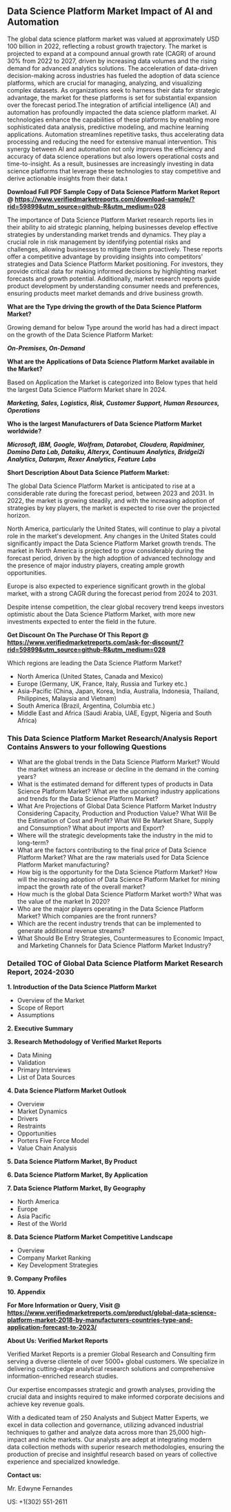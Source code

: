 <h2>Data Science Platform Market Impact of AI and Automation</h2>The global data science platform market was valued at approximately USD 100 billion in 2022, reflecting a robust growth trajectory. The market is projected to expand at a compound annual growth rate (CAGR) of around 30% from 2022 to 2027, driven by increasing data volumes and the rising demand for advanced analytics solutions. The acceleration of data-driven decision-making across industries has fueled the adoption of data science platforms, which are crucial for managing, analyzing, and visualizing complex datasets. As organizations seek to harness their data for strategic advantage, the market for these platforms is set for substantial expansion over the forecast period.The integration of artificial intelligence (AI) and automation has profoundly impacted the data science platform market. AI technologies enhance the capabilities of these platforms by enabling more sophisticated data analysis, predictive modeling, and machine learning applications. Automation streamlines repetitive tasks, thus accelerating data processing and reducing the need for extensive manual intervention. This synergy between AI and automation not only improves the efficiency and accuracy of data science operations but also lowers operational costs and time-to-insight. As a result, businesses are increasingly investing in data science platforms that leverage these technologies to stay competitive and derive actionable insights from their data.t</p><p id="" class=""><strong>Download Full PDF Sample Copy of Data Science Platform Market Report @ <a href="https://www.verifiedmarketreports.com/download-sample/?rid=59899&utm_source=github-R&utm_medium=028" target="_blank">https://www.verifiedmarketreports.com/download-sample/?rid=59899&utm_source=github-R&utm_medium=028</a></strong></p><p>The importance of&nbsp;Data Science Platform Market research reports lies in their ability to aid strategic planning, helping businesses develop effective strategies by understanding market trends and dynamics. They play a crucial role in risk management by identifying potential risks and challenges, allowing businesses to mitigate them proactively. These reports offer a competitive advantage by providing insights into competitors' strategies and Data Science Platform Market positioning. For investors, they provide critical data for making informed decisions by highlighting market forecasts and growth potential. Additionally, market research reports guide product development by understanding consumer needs and preferences, ensuring products meet market demands and drive business growth.</p><p><strong>What are the&nbsp;Type driving the growth of the Data Science Platform Market?</strong></p><p id="" class="">Growing demand for below Type around the world has had a direct impact on the growth of the Data Science Platform Market:</p><em><strong>On-Premises, On-Demand</strong></em></p><strong>What are the&nbsp;Applications&nbsp;of Data Science Platform Market available in the Market?</strong></p><p id="" class="">Based on Application the Market is categorized into Below types that held the largest Data Science Platform Market share In 2024.</p><em><strong>Marketing, Sales, Logistics, Risk, Customer Support, Human Resources, Operations</strong></em></p><strong>Who is the largest Manufacturers of Data Science Platform Market worldwide?</strong></p><p><em><strong>Microsoft, IBM, Google, Wolfram, Datarobot, Cloudera, Rapidminer, Domino Data Lab, Dataiku, Alteryx, Continuum Analytics, Bridgei2i Analytics, Datarpm, Rexer Analytics, Feature Labs</strong></em></p><p id="" class=""><strong>Short Description About Data Science Platform Market:</strong></p><p>The global Data Science Platform Market is anticipated to rise at a considerable rate during the forecast period, between 2023 and 2031. In 2022, the market is growing steadily, and with the increasing adoption of strategies by key players, the market is expected to rise over the projected horizon.</p><p>North America, particularly the United States, will continue to play a pivotal role in the market's development. Any changes in the United States could significantly impact the Data Science Platform Market growth trends. The market in North America is projected to grow considerably during the forecast period, driven by the high adoption of advanced technology and the presence of major industry players, creating ample growth opportunities.</p><p>Europe is also expected to experience significant growth in the global market, with a strong CAGR during the forecast period from 2024 to 2031.</p><p>Despite intense competition, the clear global recovery trend keeps investors optimistic about the Data Science Platform Market, with more new investments expected to enter the field in the future.</p><p id="" class=""><strong>Get Discount On The Purchase Of This Report @ <a href="https://www.verifiedmarketreports.com/ask-for-discount/?rid=59899&utm_source=github-R&utm_medium=028" target="_blank">https://www.verifiedmarketreports.com/ask-for-discount/?rid=59899&utm_source=github-R&utm_medium=028</a></strong></p>Which regions are leading the Data Science Platform Market?</p><ul><li>North America (United States, Canada and Mexico)</li><li>Europe (Germany, UK, France, Italy, Russia and Turkey etc.)</li><li>Asia-Pacific (China, Japan, Korea, India, Australia, Indonesia, Thailand, Philippines, Malaysia and Vietnam)</li><li>South America (Brazil, Argentina, Columbia etc.)</li><li>Middle East and Africa (Saudi Arabia, UAE, Egypt, Nigeria and South Africa)</li></ul><h3 id="" class="">This Data Science Platform Market Research/Analysis Report Contains Answers to your following Questions</h3><ul><li>What are the global trends in the Data Science Platform Market? Would the market witness an increase or decline in the demand in the coming years?</li><li>What is the estimated demand for different types of products in Data Science Platform Market? What are the upcoming industry applications and trends for the Data Science Platform Market?</li><li>What Are Projections of Global Data Science Platform Market Industry Considering Capacity, Production and Production Value? What Will Be the Estimation of Cost and Profit? What Will Be Market Share, Supply and Consumption? What about imports and Export?</li><li>Where will the strategic developments take the industry in the mid to long-term?</li><li>What are the factors contributing to the final price of Data Science Platform Market? What are the raw materials used for Data Science Platform Market manufacturing?</li><li>How big is the opportunity for the Data Science Platform Market? How will the increasing adoption of Data Science Platform Market for mining impact the growth rate of the overall market?</li><li>How much is the global Data Science Platform Market worth? What was the value of the market In 2020?</li><li>Who are the major players operating in the Data Science Platform Market? Which companies are the front runners?</li><li>Which are the recent industry trends that can be implemented to generate additional revenue streams?</li><li>What Should Be Entry Strategies, Countermeasures to Economic Impact, and Marketing Channels for Data Science Platform Market Industry?</li></ul><h3 id="" class="">Detailed TOC of Global Data Science Platform Market Research Report, 2024-2030</h3><p id="" class=""><strong>1. Introduction of the Data Science Platform Market</strong></p><ul><li>Overview of the Market</li><li>Scope of Report</li><li>Assumptions</li></ul><p id="" class=""><strong>2. Executive Summary</strong></p><p id="" class=""><strong>3. Research Methodology of Verified Market Reports</strong></p><ul><li>Data Mining</li><li>Validation</li><li>Primary Interviews</li><li>List of Data Sources</li></ul><p id="" class=""><strong>4. Data Science Platform Market Outlook</strong></p><ul><li>Overview</li><li>Market Dynamics</li><li>Drivers</li><li>Restraints</li><li>Opportunities</li><li>Porters Five Force Model</li><li>Value Chain Analysis</li></ul><p id="" class=""><strong>5. Data Science Platform Market, By Product</strong></p><p id="" class=""><strong>6. Data Science Platform Market, By Application</strong></p><p id="" class=""><strong>7. Data Science Platform Market, By Geography</strong></p><ul><li>North America</li><li>Europe</li><li>Asia Pacific</li><li>Rest of the World</li></ul><p id="" class=""><strong>8. Data Science Platform Market Competitive Landscape</strong></p><ul><li>Overview</li><li>Company Market Ranking</li><li>Key Development Strategies</li></ul><p id="" class=""><strong>9. Company Profiles</strong></p><p id="" class=""><strong>10. Appendix</strong></p><p id="" class=""><strong>For More Information or Query, Visit @ <a href="https://www.verifiedmarketreports.com/product/global-data-science-platform-market-2018-by-manufacturers-countries-type-and-application-forecast-to-2023/" target="_blank">https://www.verifiedmarketreports.com/product/global-data-science-platform-market-2018-by-manufacturers-countries-type-and-application-forecast-to-2023/</a></strong></p><p id="" class=""><strong>About Us: Verified Market Reports</strong></p><p id="" class="">Verified Market Reports is a premier Global Research and Consulting firm serving a diverse clientele of over 5000+ global customers. We specialize in delivering cutting-edge analytical research solutions and comprehensive information-enriched research studies.</p><p id="" class="">Our expertise encompasses strategic and growth analyses, providing the crucial data and insights required to make informed corporate decisions and achieve key revenue goals.</p><p id="" class="">With a dedicated team of 250 Analysts and Subject Matter Experts, we excel in data collection and governance, utilizing advanced industrial techniques to gather and analyze data across more than 25,000 high-impact and niche markets. Our analysts are adept at integrating modern data collection methods with superior research methodologies, ensuring the production of precise and insightful research based on years of collective experience and specialized knowledge.</p><p id="" class=""><strong>Contact us:</strong></p><p id="" class="">Mr. Edwyne Fernandes</p><p id="" class="">US: +1(302) 551-2611</p>